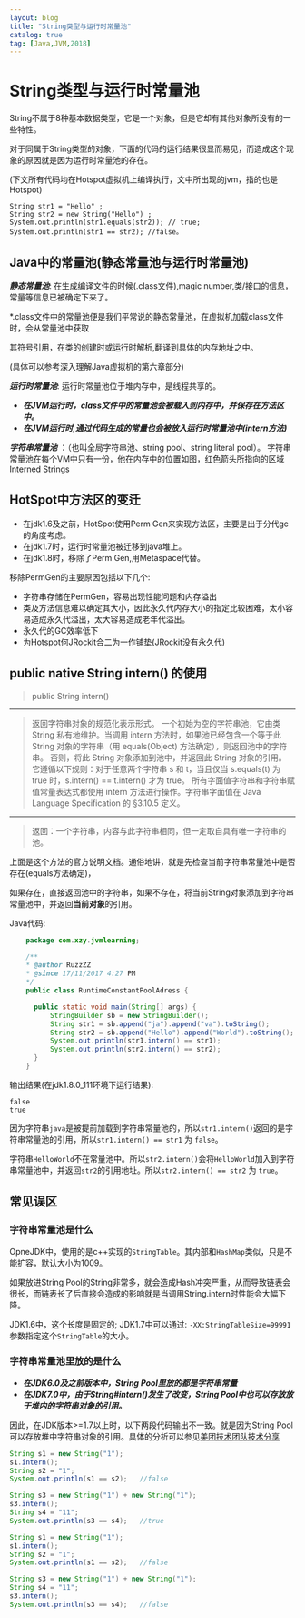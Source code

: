 ```yaml
---
layout: blog
title: "String类型与运行时常量池"
catalog: true
tag: [Java,JVM,2018]
---
```

# String类型与运行时常量池

String不属于8种基本数据类型，它是一个对象，但是它却有其他对象所没有的一些特性。

对于同属于String类型的对象，下面的代码的运行结果很显而易见，而造成这个现象的原因就是因为运行时常量池的存在。

(下文所有代码均在Hotspot虚拟机上编译执行，文中所出现的jvm，指的也是Hotspot)

    String str1 = "Hello" ;
    String str2 = new String("Hello") ;
    System.out.println(str1.equals(str2)); // true;
    System.out.println(str1 == str2); //false。

## Java中的常量池(静态常量池与运行时常量池)

***静态常量池***:
在生成编译文件的时候(.class文件),magic number,类/接口的信息，常量等信息已被确定下来了。

*.class文件中的常量池便是我们平常说的静态常量池，在虚拟机加载class文件时，会从常量池中获取

其符号引用，在类的创建时或运行时解析,翻译到具体的内存地址之中。

(具体可以参考深入理解Java虚拟机的第六章部分)

***运行时常量池***:
运行时常量池位于堆内存中，是线程共享的。

+ ***在JVM运行时，class文件中的常量池会被载入到内存中，并保存在方法区中。***
+ ***在JVM运行时,通过代码生成的常量也会被放入运行时常量池中(intern方法)***

***字符串常量池*** ：（也叫全局字符串池、string pool、string literal pool）。
字符串常量池在每个VM中只有一份，他在内存中的位置如图，红色箭头所指向的区域 Interned Strings

## HotSpot中方法区的变迁

+ 在jdk1.6及之前，HotSpot使用Perm Gen来实现方法区，主要是出于分代gc的角度考虑。
+ 在jdk1.7时，运行时常量池被迁移到java堆上。
+ 在jdk1.8时，移除了Perm Gen,用Metaspace代替。

移除PermGen的主要原因包括以下几个:

+ 字符串存储在PermGen，容易出现性能问题和内存溢出
+ 类及方法信息难以确定其大小，因此永久代内存大小的指定比较困难，太小容易造成永久代溢出，太大容易造成老年代溢出。
+ 永久代的GC效率低下
+ 为Hotspot何JRockit合二为一作铺垫(JRockit没有永久代)

## public native String intern() 的使用

> public String intern()
---
> 返回字符串对象的规范化表示形式。
> 一个初始为空的字符串池，它由类 String 私有地维护。当调用 intern 方法时，如果池已经包含一个等于此String 对象的字符串（用 equals(Object) 方法确定），则返回池中的字符串。
> 否则，将此 String 对象添加到池中，并返回此 String 对象的引用。<br>
> 它遵循以下规则：对于任意两个字符串 s 和 t，当且仅当 s.equals(t) 为 true 时，s.intern() == t.intern() 才为 true。
> 所有字面值字符串和字符串赋值常量表达式都使用 intern 方法进行操作。字符串字面值在 Java Language Specification 的 §3.10.5 定义。
---
> 返回：一个字符串，内容与此字符串相同，但一定取自具有唯一字符串的池。

上面是这个方法的官方说明文档。通俗地讲，就是先检查当前字符串常量池中是否存在(equals方法确定)，

如果存在，直接返回池中的字符串，如果不存在，将当前String对象添加到字符串常量池中，并返回**当前对象**的引用。

Java代码:

```java
    package com.xzy.jvmlearning;

    /**
    * @author RuzzZZ
    * @since 17/11/2017 4:27 PM
    */
    public class RuntimeConstantPoolAdress {

      public static void main(String[] args) {
          StringBuilder sb = new StringBuilder();
          String str1 = sb.append("ja").append("va").toString();
          String str2 = sb.append("Hello").append("World").toString();
          System.out.println(str1.intern() == str1);
          System.out.println(str2.intern() == str2);
      }
    }
```

输出结果(在jdk1.8.0_111环境下运行结果):
```
false
true
```
因为字符串`java`是被提前加载到字符串常量池的，所以`str1.intern()`返回的是字符串常量池的引用，所以`str1.intern() == str1` 为 `false`。

字符串`HelloWorld`不在常量池中。所以`str2.intern()`会将`HelloWorld`加入到字符串常量池中，并返回`str2`的引用地址。所以`str2.intern() == str2` 为 `true`。

## 常见误区

### 字符串常量池是什么
OpneJDK中，使用的是c++实现的`StringTable`。其内部和`HashMap`类似，只是不能扩容，默认大小为1009。

如果放进String Pool的String非常多，就会造成Hash冲突严重，从而导致链表会很长，而链表长了后直接会造成的影响就是当调用String.intern时性能会大幅下降。

JDK1.6中，这个长度是固定的; JDK1.7中可以通过: `-XX:StringTableSize=99991`参数指定这个`StringTable`的大小。

### 字符串常量池里放的是什么
+ ***在JDK6.0及之前版本中，String Pool里放的都是字符串常量***
+ ***在JDK7.0中，由于String#intern()发生了改变，String Pool中也可以存放放于堆内的字符串对象的引用。***

因此，在JDK版本>=1.7以上时，以下两段代码输出不一致。就是因为String Pool可以存放堆中字符串对象的引用。具体的分析可以参见[美团技术团队技术分享](https://tech.meituan.com/2014/03/06/in-depth-understanding-string-intern.html)
```java
String s1 = new String("1");
s1.intern();
String s2 = "1";
System.out.println(s1 == s2);   //false

String s3 = new String("1") + new String("1");
s3.intern();
String s4 = "11";
System.out.println(s3 == s4);   //true
```

```java
String s1 = new String("1");
s1.intern();
String s2 = "1";
System.out.println(s1 == s2);   //false

String s3 = new String("1") + new String("1");
String s4 = "11";
s3.intern();
System.out.println(s3 == s4);   //false
```